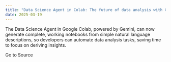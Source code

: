 ```yaml
---
title: "Data Science Agent in Colab: The future of data analysis with Gemini"
date: 2025-03-19
---
```


The Data Science Agent in Google Colab, powered by Gemini, can now generate complete, working notebooks from simple natural language descriptions, so developers can automate data analysis tasks, saving time to focus on deriving insights.

Go to Source
